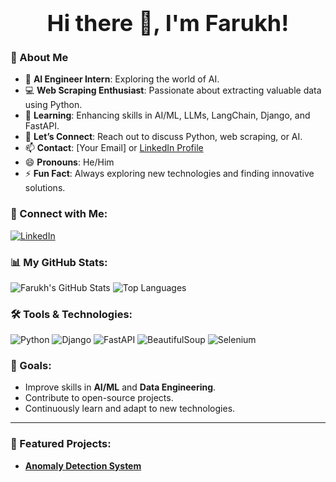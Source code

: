 <p align="center" style="font-size: 36px; font-weight: bold; margin: 0;">
  Hi there 👋, I'm Farukh!
</p>

### 🌟 About Me
- 🔭 **AI Engineer Intern**: Exploring the world of AI.
- 💻 **Web Scraping Enthusiast**: Passionate about extracting valuable data using Python.
- 🌱 **Learning**: Enhancing skills in AI/ML, LLMs, LangChain, Django, and FastAPI.
- 💬 **Let’s Connect**: Reach out to discuss Python, web scraping, or AI.
- 📫 **Contact**: [Your Email] or [LinkedIn Profile](https://www.linkedin.com/in/YourLinkedInProfile)
- 😄 **Pronouns**: He/Him
- ⚡ **Fun Fact**: Always exploring new technologies and finding innovative solutions.

### 🚀 Connect with Me:
[![LinkedIn](https://img.shields.io/badge/LinkedIn-FarukhJaved-blue?style=for-the-badge&logo=linkedin)](https://www.linkedin.com/in/YourLinkedInProfile)

### 📊 My GitHub Stats:
![Farukh's GitHub Stats](https://github-readme-stats.vercel.app/api?username=farukh-javed&show_icons=true&hide_title=true&count_private=true&hide=prs&theme=merko)
![Top Languages](https://github-readme-stats.vercel.app/api/top-langs/?username=farukh-javed&layout=compact&theme=merko)

### 🛠️ Tools & Technologies:
![Python](https://img.shields.io/badge/-Python-black?style=for-the-badge&logo=python)
![Django](https://img.shields.io/badge/-Django-092E20?style=for-the-badge&logo=django)
![FastAPI](https://img.shields.io/badge/-FastAPI-009688?style=for-the-badge&logo=fastapi)
![BeautifulSoup](https://img.shields.io/badge/-BeautifulSoup-009879?style=for-the-badge&logo=beautifulsoup)
![Selenium](https://img.shields.io/badge/-Selenium-43B02A?style=for-the-badge&logo=selenium)

### 🎯 Goals:
- Improve skills in **AI/ML** and **Data Engineering**.
- Contribute to open-source projects.
- Continuously learn and adapt to new technologies.

---

### 🌟 Featured Projects:
- [**Anomaly Detection System**](https://github.com/farukh-javed/Anomaly-Detection-System-with-ML.git)
<!-- [**Project 2**](https://github.com/farukh-javed/project2): Brief description of Project 2.-->
